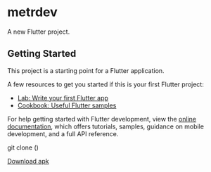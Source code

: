 # metrdev

A new Flutter project.

## Getting Started

This project is a starting point for a Flutter application.

A few resources to get you started if this is your first Flutter project:

- [Lab: Write your first Flutter app](https://docs.flutter.dev/get-started/codelab)
- [Cookbook: Useful Flutter samples](https://docs.flutter.dev/cookbook)

For help getting started with Flutter development, view the
[online documentation](https://docs.flutter.dev/), which offers tutorials,
samples, guidance on mobile development, and a full API reference.

git clone ()

[Download apk](
https://drive.google.com/file/d/18xpEiLaj9egQOEtbFc3k-MWaoFQpTa--/view?usp=sharing
)
